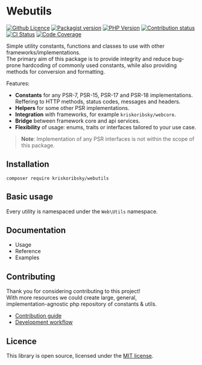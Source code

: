 # Webutils

[![Github Licence](https://img.shields.io/github/license/kriskoribsky/php-webutils?color=blue)](https://github.com/kriskoribsky/php-webutils/blob/main/LICENSE)
[![Packagist version](https://img.shields.io/packagist/v/kriskoribsky/webutils)](https://packagist.org/packages/kriskoribsky/webutils)
[![PHP Version](https://img.shields.io/packagist/dependency-v/kriskoribsky/webutils/php?color=%234F5D95)](https://packagist.org/packages/kriskoribsky/webutils)
[![Contribution status](https://img.shields.io/badge/contributions-welcome-brightgreen)](.github/CONTRIBUTING.md)
[![CI Status](https://img.shields.io/github/actions/workflow/status/kriskoribsky/php-webutils/code-quality.yml)](https://github.com/kriskoribsky/php-webutils/actions)
[![Code Coverage](https://img.shields.io/codecov/c/github/kriskoribsky/php-webutils)](https://app.codecov.io/gh/kriskoribsky/php-webutils)

Simple utility constants, functions and classes to use with other frameworks/implementations.  
The primary aim of this package is to provide integrity and reduce bug-prone hardcoding of
commonly used constants, while also providing methods for conversion and formatting.

Features:

-   **Constants** for any PSR-7, PSR-15, PSR-17 and PSR-18 implementations.  
    Reffering to HTTP methods, status codes, messages and headers.
-   **Helpers** for some other PSR implementations.
-   **Integration** with frameworks, for example `kriskoribsky/webcore`.
-   **Bridge** between framework core and api services.
-   **Flexibility** of usage: enums, traits or interfaces tailored to your use case.

> **Note**: Implementation of any PSR interfaces is not within the scope of this package.

## Installation

`composer require kriskoribsky/webutils`

## Basic usage

Every utility is namespaced under the `Web\Utils` namespace.

## Documentation

-   Usage
-   Reference
-   Examples

## Contributing

Thank you for considering contributing to this project!  
With more resources we could create large, general,  
implementation-agnostic php repository of constants & utils.

-   [Contribution guide](.github/CONTRIBUTING.md)
-   [Development workflow](docs/dev.md)

## Licence

This library is open source, licensed under the [MIT license](./LICENSE).
